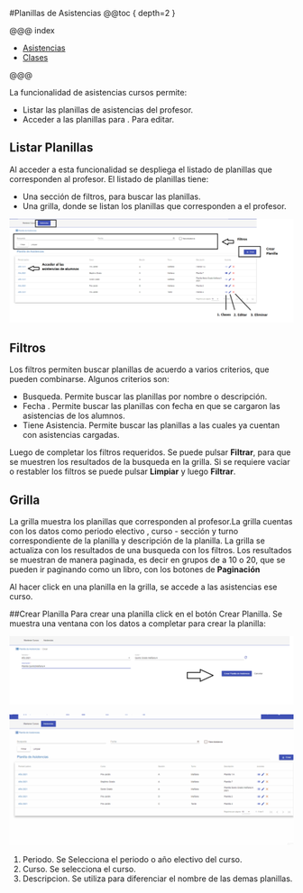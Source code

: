 #Planillas de Asistencias
@@toc { depth=2 }

@@@ index
* [Asistencias](asistencias/index.md)
* [Clases](clases/index.md)

@@@


La funcionalidad de asistencias cursos permite:

* Listar las planillas de asistencias del profesor.
* Acceder a las planillas para . Para editar.

## Listar Planillas

Al acceder a esta funcionalidad se despliega el listado de planillas que corresponden al profesor. El listado de planillas
tiene:

* Una sección de filtros, para buscar las planillas.
* Una grilla, donde se listan los planillas que corresponden a el profesor.

![Listado](img/planilla.png)

## Filtros

Los filtros permiten buscar planillas de acuerdo a varios criterios, que pueden combinarse. Algunos criterios son:

* Busqueda. Permite buscar las planillas por nombre o descripción.
* Fecha . Permite buscar las planillas con fecha en que se cargaron las  asistencias de los alumnos.
* Tiene Asistencia. Permite buscar las planillas a las cuales ya cuentan con asistencias cargadas.

Luego de completar los filtros requeridos. Se puede pulsar **Filtrar**, para que se muestren los resultados de la
busqueda en la grilla. Si se requiere vaciar o restabler los filtros se puede pulsar **Limpiar** y luego **Filtrar**.

## Grilla

La grilla muestra los planillas que corresponden al profesor.La grilla cuentas con los datos como periodo electivo , curso - sección y turno correspondiente de la planilla y descripción de la planilla.  La grilla se actualiza con los resultados de una busqueda con
los filtros. Los resultados se muestran de manera paginada, es decir en grupos de a 10 o 20, que se pueden ir paginando
como un libro, con los botones de **Paginación**

Al hacer click en una planilla en la grilla, se accede a las asistencias ese curso.

##Crear Planilla
Para crear una planilla click en el botón Crear Planilla. Se muestra una ventana con los datos a completar para crear
la planilla:

![Crear](img/crearPlanilla.png)

![Crear](img/CrearPlanilla.gif)

1. Periodo. Se Selecciona el periodo o año electivo del curso.
2. Curso. Se selecciona el curso.
3. Descripcion. Se utiliza para diferenciar el nombre de las demas planillas.